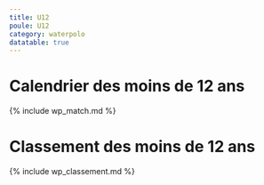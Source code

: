 ```yaml
---
title: U12
poule: U12
category: waterpolo
datatable: true
---
```


# Calendrier des moins de 12 ans

{% include wp_match.md %}

# Classement des moins de 12 ans

{% include wp_classement.md %}